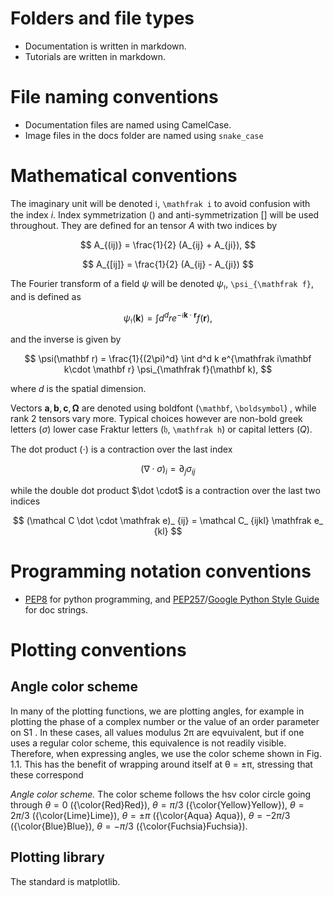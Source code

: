 # Folders and file types

* Documentation is written in markdown.
* Tutorials are written in markdown.

# File naming conventions

* Documentation files are named using CamelCase. 
* Image files in the docs folder are named using `snake_case`

# Mathematical conventions

The imaginary unit will be denoted $\mathfrak i$, `\mathfrak i` to avoid confusion with the index $i$. 
Index symmetrization $()$ and anti-symmetrization $[]$ will be used throughout.
They are defined for an tensor $A$ with two indices by 

$$
A_{(ij)} = \frac{1}{2} (A_{ij} + A_{ji}),
$$

$$
A_{[ij]} = \frac{1}{2} (A_{ij} - A_{ji})
$$


The Fourier transform of a field $\psi$ will be denoted $\psi_{\mathfrak f}$, `\psi_{\mathfrak f}`, and is defined as 

$$
\psi_{\mathfrak f} (\mathbf k) = \int d^d r e^{-\mathfrak i \mathbf k \cdot \mathbf r} f(\mathbf r),
$$

and the inverse is given by 

$$
\psi(\mathbf r) = \frac{1}{(2\pi)^d} \int d^d k e^{\mathfrak i\mathbf k\cdot \mathbf r} \psi_{\mathfrak f}(\mathbf k),
$$

where $d$ is the spatial dimension.

Vectors $\mathbf a, \mathbf b, \mathbf c, \boldsymbol \Omega$ are denoted using boldfont (`\mathbf`, `\boldsymbol`) , while rank 2 tensors vary more. 
Typical choices however are non-bold greek letters ($\sigma$) lower case Fraktur letters ($\mathfrak h$, `\mathfrak h`) or capital letters ($Q$).

The dot product ($\cdot$) is a contraction over the last index

```math
(\nabla \cdot \sigma)_i = \partial_j {\sigma}_{ij}
```

while the double dot product $\dot \cdot$ is a contraction over the last two indices

$$
(\mathcal C \dot \cdot \mathfrak e)_ {ij} = \mathcal C_ {ijkl} \mathfrak e_ {kl}
$$

# Programming notation conventions

*  [PEP8](https://peps.python.org/pep-0008/) for python programming, and [PEP257](https://peps.python.org/pep-0257/)/[Google Python Style Guide](https://github.com/google/styleguide/blob/gh-pages/pyguide.md) for doc strings.

# Plotting conventions 

## Angle color scheme

In many of the plotting functions, we are plotting angles, for example in plotting the phase
of a complex number or the value of an order parameter on S1
. In these cases, all values
modulus 2π are eqvuivalent, but if one uses a regular color scheme, this equivalence is not
readily visible. Therefore, when expressing angles, we use the color scheme shown in Fig. 1.1.
This has the benefit of wrapping around itself at θ = ±π, stressing that these correspond


*Angle color scheme.* The color scheme follows the hsv color circle going through  $\theta=0$ ({\color{Red}Red}), $\theta=\pi/3$ ({\color{Yellow}Yellow}), $\theta=2\pi/3$ ({\color{Lime}Lime}), $\theta = \pm \pi$ ({\color{Aqua} Aqua}), $\theta = -2\pi/3$ ({\color{Blue}Blue}), $\theta = -\pi/3$ ({\color{Fuchsia}Fuchsia}).


## Plotting library

The standard is matplotlib.
